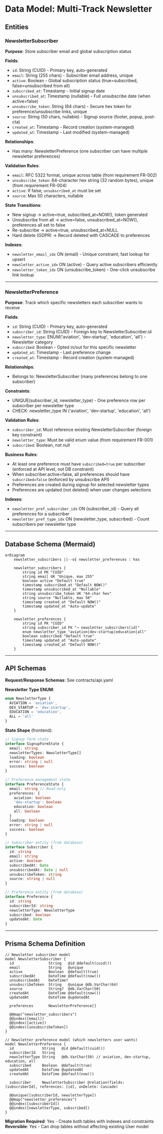 # Data Model: Multi-Track Newsletter

## Entities

### NewsletterSubscriber

**Purpose**: Store subscriber email and global subscription status

**Fields**:
- `id`: String (CUID) - Primary key, auto-generated
- `email`: String (255 chars) - Subscriber email address, unique
- `active`: Boolean - Global subscription status (true=subscribed, false=unsubscribed from all)
- `subscribed_at`: Timestamp - Initial signup date
- `unsubscribed_at`: Timestamp (nullable) - Full unsubscribe date (when active=false)
- `unsubscribe_token`: String (64 chars) - Secure hex token for preference/unsubscribe links, unique
- `source`: String (50 chars, nullable) - Signup source (footer, popup, post-cta)
- `created_at`: Timestamp - Record creation (system-managed)
- `updated_at`: Timestamp - Last modified (system-managed)

**Relationships**:
- Has many: NewsletterPreference (one subscriber can have multiple newsletter preferences)

**Validation Rules**:
- `email`: RFC 5322 format, unique across table (from requirement FR-002)
- `unsubscribe_token`: 64-character hex string (32 random bytes), unique (from requirement FR-004)
- `active`: If false, `unsubscribed_at` must be set
- `source`: Max 50 characters, nullable

**State Transitions**:
- New signup → active=true, subscribed_at=NOW(), token generated
- Unsubscribe from all → active=false, unsubscribed_at=NOW(), preferences all set to false
- Re-subscribe → active=true, unsubscribed_at=NULL
- Hard delete (GDPR) → Record deleted with CASCADE to preferences

**Indexes**:
- `newsletter_email_idx` ON (email) - Unique constraint, fast lookup for upsert
- `newsletter_active_idx` ON (active) - Query active subscribers efficiently
- `newsletter_token_idx` ON (unsubscribe_token) - One-click unsubscribe link lookup

---

### NewsletterPreference

**Purpose**: Track which specific newsletters each subscriber wants to receive

**Fields**:
- `id`: String (CUID) - Primary key, auto-generated
- `subscriber_id`: String (CUID) - Foreign key to NewsletterSubscriber.id
- `newsletter_type`: ENUM('aviation', 'dev-startup', 'education', 'all') - Newsletter category
- `subscribed`: Boolean - Opted in/out for this specific newsletter
- `updated_at`: Timestamp - Last preference change
- `created_at`: Timestamp - Record creation (system-managed)

**Relationships**:
- Belongs to: NewsletterSubscriber (many preferences belong to one subscriber)

**Constraints**:
- UNIQUE(subscriber_id, newsletter_type) - One preference row per subscriber per newsletter type
- CHECK: newsletter_type IN ('aviation', 'dev-startup', 'education', 'all')

**Validation Rules**:
- `subscriber_id`: Must reference existing NewsletterSubscriber (foreign key constraint)
- `newsletter_type`: Must be valid enum value (from requirement FR-001)
- `subscribed`: Boolean, not null

**Business Rules**:
- At least one preference must have `subscribed=true` per subscriber (enforced at API level, not DB constraint)
- When subscriber.active=false, all preferences should have `subscribed=false` (enforced by unsubscribe API)
- Preferences are created during signup for selected newsletter types
- Preferences are updated (not deleted) when user changes selections

**Indexes**:
- `newsletter_pref_subscriber_idx` ON (subscriber_id) - Query all preferences for a subscriber
- `newsletter_pref_type_idx` ON (newsletter_type, subscribed) - Count subscribers per newsletter type

---

## Database Schema (Mermaid)

```mermaid
erDiagram
    newsletter_subscribers ||--o{ newsletter_preferences : has

    newsletter_subscribers {
        string id PK "CUID"
        string email UK "Unique, max 255"
        boolean active "Default true"
        timestamp subscribed_at "Default NOW()"
        timestamp unsubscribed_at "Nullable"
        string unsubscribe_token UK "64-char hex"
        string source "Nullable, max 50"
        timestamp created_at "Default NOW()"
        timestamp updated_at "Auto-update"
    }

    newsletter_preferences {
        string id PK "CUID"
        string subscriber_id FK "→ newsletter_subscribers(id)"
        enum newsletter_type "aviation|dev-startup|education|all"
        boolean subscribed "Default true"
        timestamp updated_at "Auto-update"
        timestamp created_at "Default NOW()"
    }
```

---

## API Schemas

**Request/Response Schemas**: See contracts/api.yaml

**Newsletter Type ENUM**:
```typescript
enum NewsletterType {
  AVIATION = 'aviation',
  DEV_STARTUP = 'dev-startup',
  EDUCATION = 'education',
  ALL = 'all'
}
```

**State Shape** (frontend):
```typescript
// Signup form state
interface SignupFormState {
  email: string
  newsletterTypes: NewsletterType[]
  loading: boolean
  error: string | null
  success: boolean
}

// Preference management state
interface PreferenceState {
  email: string // Read-only
  preferences: {
    aviation: boolean
    'dev-startup': boolean
    education: boolean
    all: boolean
  }
  loading: boolean
  error: string | null
  success: boolean
}

// Subscriber entity (from database)
interface Subscriber {
  id: string
  email: string
  active: boolean
  subscribedAt: Date
  unsubscribedAt: Date | null
  unsubscribeToken: string
  source: string | null
}

// Preference entity (from database)
interface Preference {
  id: string
  subscriberId: string
  newsletterType: NewsletterType
  subscribed: boolean
  updatedAt: Date
}
```

---

## Prisma Schema Definition

```prisma
// Newsletter subscriber model
model NewsletterSubscriber {
  id                String   @id @default(cuid())
  email             String   @unique
  active            Boolean  @default(true)
  subscribedAt      DateTime @default(now())
  unsubscribedAt    DateTime?
  unsubscribeToken  String   @unique @db.VarChar(64)
  source            String?  @db.VarChar(50)
  createdAt         DateTime @default(now())
  updatedAt         DateTime @updatedAt

  preferences       NewsletterPreference[]

  @@map("newsletter_subscribers")
  @@index([email])
  @@index([active])
  @@index([unsubscribeToken])
}

// Newsletter preference model (which newsletters user wants)
model NewsletterPreference {
  id             String   @id @default(cuid())
  subscriberId   String
  newsletterType String   @db.VarChar(50) // aviation, dev-startup, education, all
  subscribed     Boolean  @default(true)
  updatedAt      DateTime @updatedAt
  createdAt      DateTime @default(now())

  subscriber     NewsletterSubscriber @relation(fields: [subscriberId], references: [id], onDelete: Cascade)

  @@unique([subscriberId, newsletterType])
  @@map("newsletter_preferences")
  @@index([subscriberId])
  @@index([newsletterType, subscribed])
}
```

**Migration Required**: Yes - Create both tables with indexes and constraints
**Reversible**: Yes - Can drop tables without affecting existing User model